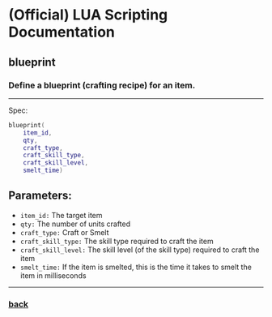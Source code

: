 
# (Official) LUA Scripting Documentation

## blueprint

### Define a blueprint (crafting recipe) for an item.
___
Spec:
```lua
blueprint(
	item_id,
	qty,
	craft_type,
	craft_skill_type,
	craft_skill_level,
	smelt_time)
```
## Parameters:
- `item_id:` The target item
- `qty:` The number of units crafted
- `craft_type:` Craft or Smelt
- `craft_skill_type:` The skill type required to craft the item
- `craft_skill_level:` The skill level (of the skill type) required to craft the item
- `smelt_time:` If the item is smelted, this is the time it takes to smelt the item in milliseconds

___
### [back](../other)
